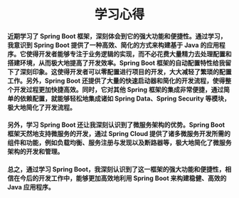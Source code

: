 # <center>**学习心得**
#### 近期学习了 Spring Boot 框架，深刻体会到它的强大功能和便捷性。通过学习，我意识到 Spring Boot 提供了一种高效、简化的方式来构建基于 Java 的应用程序。它使得开发者能够专注于业务逻辑的实现，而不必花费大量精力去处理配置和搭建环境，从而极大地提高了开发效率。Spring Boot 框架的自动配置特性给我留下了深刻印象。这使得开发者可以零配置进行项目的开发，大大减轻了繁琐的配置工作。另外，Spring Boot 还提供了大量的快速启动器和简化的开发流程，使得整个开发过程更加快捷高效。同时，它对其他 Spring 框架的集成非常便捷，通过简单的依赖配置，就能够轻松地集成诸如 Spring Data、Spring Security 等模块，极大地简化了开发流程。
#### 另外，学习 Spring Boot 还让我深刻认识到了微服务架构的优势。Spring Boot 框架天然地支持微服务的开发，通过 Spring Cloud 提供了诸多微服务开发所需的组件和功能，例如负载均衡、服务注册与发现以及断路器等，极大地简化了微服务架构的开发和管理。
#### 总之，通过学习 Spring Boot，我深刻认识到了这一框架的强大功能和便捷性，相信在今后的开发工作中，能够更加高效地利用 Spring Boot 来构建稳健、高效的 Java 应用程序。


